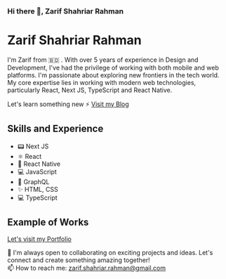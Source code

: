### Hi there 👋, Zarif Shahriar Rahman

# Zarif Shahriar Rahman
I'm Zarif from 🇧🇩 . With over 5 years of experience in Design and Development, I've had the privilege of working with both mobile and web platforms. I'm passionate about exploring new frontiers in the tech world. <br> My core expertise lies in working with modern web technologies, particularly React, Next JS, TypeScript and React Native. 

Let's learn something new ⚡ [Visit my Blog](https://zarif-dev-diaries.vercel.app/) 

## Skills and Experience
* 📟 Next JS
* ⚛ React
* 📱 React Native
* 💻 JavaScript
* 📜 GraphQL
* ✨ HTML, CSS
* 💻 TypeScript
## Example of Works
[Let's visit my Portfolio](https://zarif-portfolio.vercel.app/)

👯 I'm always open to collaborating on exciting projects and ideas. Let's connect and create something amazing together!<br>
📫 How to reach me: zarif.shahriar.rahman@gmail.com


<!--
**zarifRahman/zarifRahman** is a ✨ _special_ ✨ repository because its `README.md` (this file) appears on your GitHub profile.

Here are some ideas to get you started:

- 🔭 I’m currently working on ...
- 🌱 I’m currently learning ...
- 👯 I’m looking to collaborate on ...
- 🤔 I’m looking for help with ...
- 💬 Ask me about ...
- 📫 How to reach me: ...
- 😄 Pronouns: ...
- ⚡ Fun fact: ...
-->
